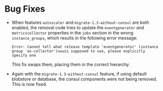 # Bug Fixes

- When features `autoscaler` and `migrate-1.3-without-consul` are both
  enabled, the removal code tries to update the `eventgenerator` and
  `metricscollector` properties in the `jobs` section in the wrong
  `instance_groups`, which results in the following error message:

  ```
  Error: Cannot tell what release template 'eventgenerator' (instance group 'as-collector')uuuis supposed to use, please explicitly specify one
  ```
  
  This fix swaps them, placing them in the correct hierarchy.

- Again with the `migrate-1.3-without-consul` feature, if using default
  blobstore or database, the consul components were not being removed.  This
  is now fixed.
